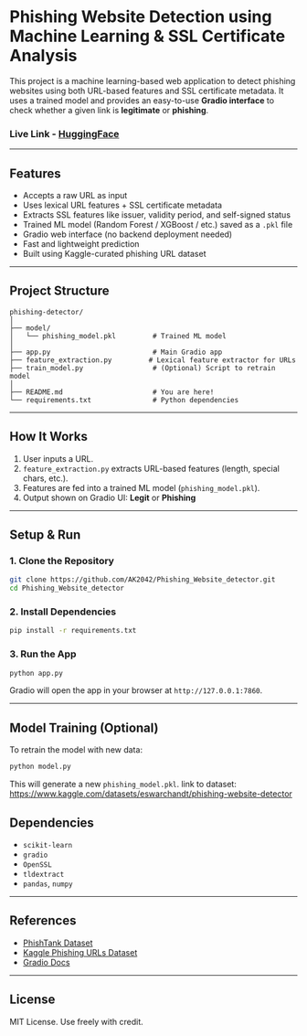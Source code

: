 # Phishing Website Detection using Machine Learning & SSL Certificate Analysis

This project is a machine learning-based web application to detect phishing websites using both URL-based features and SSL certificate metadata. It uses a trained model and provides an easy-to-use **Gradio interface** to check whether a given link is **legitimate** or **phishing**.
### Live Link - [HuggingFace](https://ak2042-phishing-website-detector.hf.space/)
---

## Features

* Accepts a raw URL as input
* Uses lexical URL features + SSL certificate metadata
* Extracts SSL features like issuer, validity period, and self-signed status
* Trained ML model (Random Forest / XGBoost / etc.) saved as a `.pkl` file
* Gradio web interface (no backend deployment needed)
* Fast and lightweight prediction
* Built using Kaggle-curated phishing URL dataset

---

## Project Structure

```
phishing-detector/
│
├── model/
│   └── phishing_model.pkl         # Trained ML model
│
├── app.py                         # Main Gradio app
├── feature_extraction.py         # Lexical feature extractor for URLs
├── train_model.py                 # (Optional) Script to retrain model
│
├── README.md                      # You are here!
└── requirements.txt               # Python dependencies
```

---

## How It Works

1. User inputs a URL.
2. `feature_extraction.py` extracts URL-based features (length, special chars, etc.).
3. Features are fed into a trained ML model (`phishing_model.pkl`).
4. Output shown on Gradio UI: **Legit** or **Phishing**

---

## Setup & Run

### 1. Clone the Repository

```bash
git clone https://github.com/AK2042/Phishing_Website_detector.git
cd Phishing_Website_detector
```

### 2. Install Dependencies

```bash
pip install -r requirements.txt
```

### 3. Run the App

```bash
python app.py
```

Gradio will open the app in your browser at `http://127.0.0.1:7860`.

---

## Model Training (Optional)

To retrain the model with new data:

```bash
python model.py
```

This will generate a new `phishing_model.pkl`.
link to dataset: https://www.kaggle.com/datasets/eswarchandt/phishing-website-detector

## Dependencies

* `scikit-learn`
* `gradio`
* `OpenSSL`
* `tldextract`
* `pandas`, `numpy`

---

## References

* [PhishTank Dataset](https://www.phishtank.com/)
* [Kaggle Phishing URLs Dataset](https://www.kaggle.com/datasets)
* [Gradio Docs](https://gradio.app/)

---

## License

MIT License. Use freely with credit.

